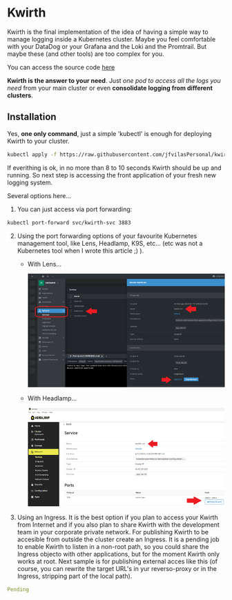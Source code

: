 # Kwirth
Kwirth is the final implementation of the idea of having a simple way to manage logging inside a Kubernetes cluster. Maybe you feel comfortable with your DataDog or your Grafana and the Loki and the Promtrail. But maybe these (and other tools) are too complex for you.

You can access the source code [here](https://github.com/jfvilasPersonal/kwirth)

**Kwirth is the answer to your need**. Just *one pod to access all the logs you need* from your main cluster or even **consolidate logging from different clusters**.

## Installation
Yes, **one only command**, just a simple 'kubectl' is enough for deploying Kwirth to your cluster.

```bash
kubectl apply -f https://raw.githubusercontent.com/jfvilasPersonal/kwirth/master/test/kwirth.yaml
```

If everithing is ok, in no more than 8 to 10 seconds Kwirth should be up and running. So next step is accessing the front application of your fresh new logging system.

Several options here...

1. You can just access via port forwarding:
```bash
kubectl port-forward svc/kwirth-svc 3883
```

2. Using the port forwarding options of your favourite Kubernetes management tool, like Lens, Headlamp, K9S, etc... (etc was not a Kubernetes tool when I wrote this article ;) ).

    - With Lens...

      ![Lens](./_media/pf-lens.png)

    - With Headlamp...
      
      ![Headlamp](./_media/pf-headlamp.png)


3. Using an Ingress. It is the best option if you plan to access your Kwirth from Internet and if you also plan to share Kwirth with the development team in your corporate private network. For publishing Kwirth to be accesible from outside the cluster create an Ingress. It is a pending job to enable Kwirth to listen in a non-root path, so you could share the Ingress objecto with other applications, but for the moment Kwirth only works at root. Next sample is for publishing external acces like this (of course, you can rewrite the target URL's in yur reverso-proxy or in the Ingress, stripping part of the local path).

```yaml
Pending
```
